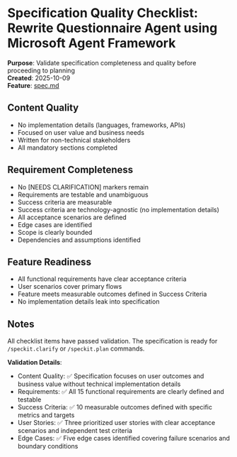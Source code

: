 # Specification Quality Checklist: Rewrite Questionnaire Agent using Microsoft Agent Framework

**Purpose**: Validate specification completeness and quality before proceeding to planning  
**Created**: 2025-10-09  
**Feature**: [spec.md](../spec.md)

## Content Quality

*   No implementation details (languages, frameworks, APIs)
*   Focused on user value and business needs
*   Written for non-technical stakeholders
*   All mandatory sections completed

## Requirement Completeness

*   No \[NEEDS CLARIFICATION\] markers remain
*   Requirements are testable and unambiguous
*   Success criteria are measurable
*   Success criteria are technology-agnostic (no implementation details)
*   All acceptance scenarios are defined
*   Edge cases are identified
*   Scope is clearly bounded
*   Dependencies and assumptions identified

## Feature Readiness

*   All functional requirements have clear acceptance criteria
*   User scenarios cover primary flows
*   Feature meets measurable outcomes defined in Success Criteria
*   No implementation details leak into specification

## Notes

All checklist items have passed validation. The specification is ready for `/speckit.clarify` or `/speckit.plan` commands.

**Validation Details**:

*   Content Quality: ✅ Specification focuses on user outcomes and business value without technical implementation details
*   Requirements: ✅ All 15 functional requirements are clearly defined and testable
*   Success Criteria: ✅ 10 measurable outcomes defined with specific metrics and targets
*   User Stories: ✅ Three prioritized user stories with clear acceptance scenarios and independent test criteria
*   Edge Cases: ✅ Five edge cases identified covering failure scenarios and boundary conditions